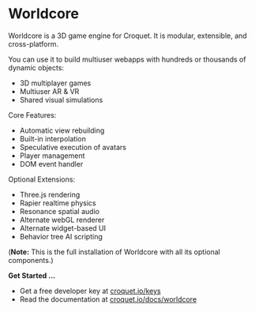 # Worldcore

Worldcore is a 3D game engine for Croquet. It is modular, extensible, and cross-platform.

You can use it to build multiuser webapps with hundreds or thousands of dynamic objects:

* 3D multiplayer games
* Multiuser AR & VR
* Shared visual simulations

Core Features:

* Automatic view rebuilding
* Built-in interpolation
* Speculative execution of avatars
* Player management
* DOM event handler

Optional Extensions:

* Three.js rendering
* Rapier realtime physics
* Resonance spatial audio
* Alternate webGL renderer
* Alternate widget-based UI
* Behavior tree AI scripting

(**Note:** This is the full installation of Worldcore with all its optional components.)

**Get Started ...**

* Get a free developer key at [croquet.io/keys](https://croquet.io/keys/)
* Read the documentation at [croquet.io/docs/worldcore](https://croquet.io/docs/worldcore/)
